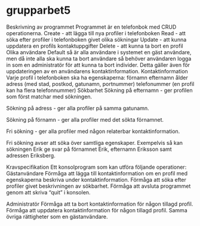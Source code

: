 # grupparbet5

Beskrivning av programmet
Programmet är en telefonbok med CRUD operationerna.
Create   - att lägga till nya profiler i telefonboken
Read     - att söka efter profiler i telefonboken givet olika sökningar
Update  - att kunna uppdatera en profils kontaktuppgifter
Delete   - att kunna ta bort en profil
Olika användare
Default så är alla användare i systemet en gäst användare, men då inte alla ska kunna ta bort användare så behöver användaren logga in som en administratör för att kunna ta bort individer. Detta gäller även för uppdateringen av en användarens kontaktinformation.
Kontaktinformation
Varje profil i telefonboken ska ha egenskaperna:
förnamn
efternamn
ålder
adress (med stad, postkod, gatunamn, portnummer)
telefonummer (en profil kan ha flera telefonnummer)
Sökbarhet
Sökning på efternamn - ger profilen som först matchar med sökningen.

Sökning på adress - ger alla profiler på samma gatunamn.

Sökning på förnamn - ger alla profiler med det sökta förnamnet.

Fri sökning - ger alla profiler med någon relaterbar kontaktinformation.

Fri sökning avser att söka över samtliga egenskaper. Exempelvis så kan sökningen Erik ge svar på förnamnet Erik, efternamn Eriksson samt adressen Eriksberg.




Kravspecifikation
Ett konsolprogram som kan utföra följande operationer:
Gästanvändare
Förmåga att lägga till kontaktinformation om en profil med egenskaperna beskriva under kontaktinformation.
Förmåga att söka efter profiler givet beskrivningen av sökbarhet.
Förmåga att avsluta programmet genom att skriva “quit” i konsolen.

Administratör
Förmåga att ta bort kontaktinformation för någon tillagd profil.
Förmåga att uppdatera kontaktinformation för någon tillagd profil.
Samma övriga rättigheter som en gästanvändare.
